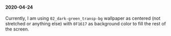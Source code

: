 
#### 2020-04-24

Currently, I am using `02_dark-green_transp-bg` wallpaper as centered (not stretched or anything else) with `0F1617` as background color to fill the rest of the screen.

